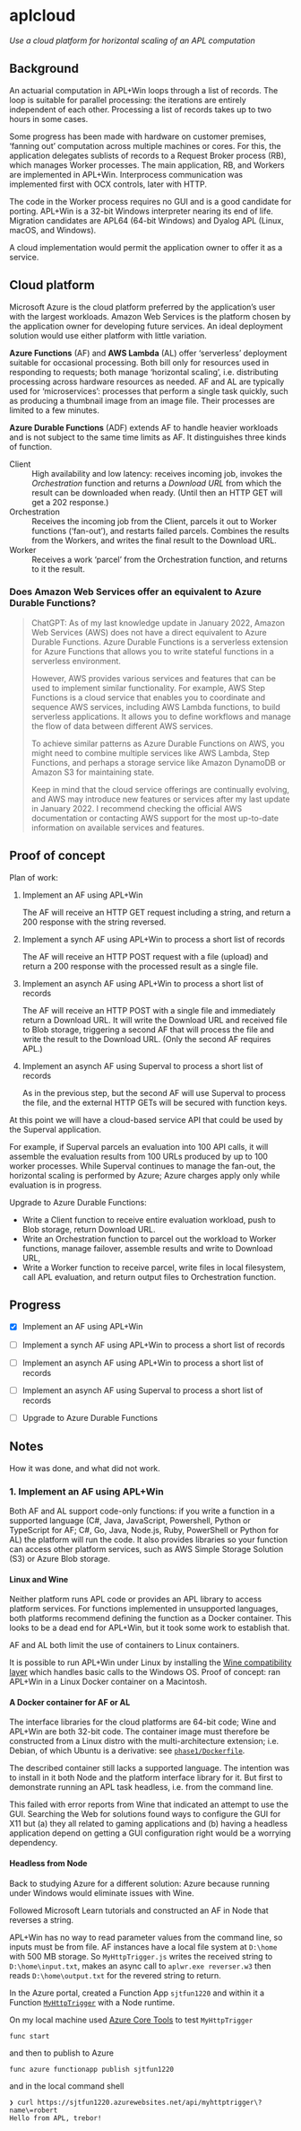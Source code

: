 aplcloud
========
*Use a cloud platform for horizontal scaling of an APL computation*

Background
----------
An actuarial computation in APL+Win loops through a list of records. 
The loop is suitable for parallel processing: the iterations are entirely independent of each other.
Processing a list of records takes up to two hours in some cases.

Some progress has been made with hardware on customer premises, ‘fanning out’ computation across multiple machines or cores.
For this, the application delegates sublists of records to a Request Broker process (RB), which manages Worker processes.
The main application, RB, and Workers are implemented in APL+Win.
Interprocess communication was implemented first with OCX controls, later with HTTP.

The code in the Worker process requires no GUI and is a good candidate for porting.
APL+Win is a 32-bit Windows interpreter nearing its end of life.
Migration candidates are APL64 (64-bit Windows) and Dyalog APL (Linux, macOS, and Windows).

A cloud implementation would permit the application owner to offer it as a service.


Cloud platform
--------------
Microsoft Azure is the cloud platform preferred by the application’s user with the largest workloads.
Amazon Web Services is the platform chosen by the application owner for developing future services.
An ideal deployment solution would use either platform with little variation. 

**Azure Functions** (AF) and **AWS Lambda** (AL) offer ‘serverless’ deployment suitable for occasional processing.
Both bill only for resources used in responding to requests; both manage ‘horizontal scaling’, i.e. distributing processing across hardware resources as needed. 
AF and AL are typically used for ‘microservices’: processes that perform a single task quickly, such as producing a thumbnail image from an image file. Their processes are limited to a few minutes.

**Azure Durable Functions** (ADF) extends AF to handle heavier workloads and is not subject to the same time limits as AF.
It distinguishes three kinds of function. 

<dl>
<dt>Client</dt>
<dd>High availability and low latency: receives incoming job, invokes the <em>Orchestration</em> function and returns a <em>Download URL</em> from which the result can be downloaded when ready. (Until then an HTTP GET will get a 202 response.)</dd>

<dt>Orchestration</dt>
<dd>
	Receives the incoming job from the Client, parcels it out to Worker functions (‘fan-out’), and restarts failed parcels.
	Combines the results from the Workers, and writes the final result to the Download URL.
</dd>

<dt>Worker</dt>
<dd>Receives a work ‘parcel’ from the Orchestration function, and returns to it the result.</dd>
</dl>

### Does Amazon Web Services offer an equivalent to Azure Durable Functions?
>ChatGPT: 
>As of my last knowledge update in January 2022, Amazon Web Services (AWS) does not have a direct equivalent to Azure Durable Functions. Azure Durable Functions is a serverless extension for Azure Functions that allows you to write stateful functions in a serverless environment.
>
>However, AWS provides various services and features that can be used to implement similar functionality. For example, AWS Step Functions is a cloud service that enables you to coordinate and sequence AWS services, including AWS Lambda functions, to build serverless applications. It allows you to define workflows and manage the flow of data between different AWS services.
>
>To achieve similar patterns as Azure Durable Functions on AWS, you might need to combine multiple services like AWS Lambda, Step Functions, and perhaps a storage service like Amazon DynamoDB or Amazon S3 for maintaining state.
>
>Keep in mind that the cloud service offerings are continually evolving, and AWS may introduce new features or services after my last update in January 2022. I recommend checking the official AWS documentation or contacting AWS support for the most up-to-date information on available services and features.


Proof of concept
----------------
Plan of work:

1.  Implement an AF using APL+Win

    The AF will receive an HTTP GET request including a string, and return a 200 response with the string reversed.

1.  Implement a synch AF using APL+Win to process a short list of records

    The AF will receive an HTTP POST request with a file (upload) and return a 200 response with the processed result as a single file.

1.  Implement an asynch AF using APL+Win to process a short list of records

    The AF will receive an HTTP POST with a single file and immediately return a Download URL. 
    It will write the Download URL and received file to Blob storage, triggering a second AF that will process the file and write the result to the Download URL. (Only the second AF requires APL.)

1.  Implement an asynch AF using Superval to process a short list of records

    As in the previous step, but the second AF will use Superval to process the file, 
    and the external HTTP GETs will be secured with function keys.

At this point we will have a cloud-based service API that could be used by the Superval application.

For example, if Superval parcels an evaluation into 100 API calls, it will assemble the evaluation results from 100 URLs produced by up to 100 worker processes. 
While Superval continues to manage the fan-out, the horizontal scaling is performed by Azure; Azure charges apply only while evaluation is in progress.

Upgrade to Azure Durable Functions:

-   Write a Client function to receive entire evaluation workload, push to Blob storage, return Download URL.
-   Write an Orchestration function to parcel out the workload to Worker functions, manage failover, assemble results and write to Download URL,
-   Write a Worker function to receive parcel, write files in local filesystem, call APL evaluation, and return output files to Orchestration function.

Progress
--------
- [x] Implement an AF using APL+Win
- [ ] Implement a synch AF using APL+Win to process a short list of records
- [ ] Implement an asynch AF using APL+Win to process a short list of records
- [ ] Implement an asynch AF using Superval to process a short list of records
- [ ] Upgrade to Azure Durable Functions


Notes
-----

How it was done, and what did not work.

### 1. Implement an AF using APL+Win

Both AF and AL support code-only functions: if you write a function in a supported language (C#, Java, JavaScript, Powershell, Python or TypeScript for AF; C#, Go, Java, Node.js, Ruby, PowerShell or Python for AL) the platform will run the code. It also provides libraries so your function can access other platform services, such as AWS Simple Storage Solution (S3) or Azure Blob storage. 

#### Linux and Wine

Neither platform runs APL code or provides an APL library to access platform services. 
For functions implemented in unsupported languages, both platforms recommend defining the function as a Docker container.
This looks to be a dead end for APL+Win, but it took some work to establish that.

AF and AL both limit the use of containers to Linux containers.

It is possible to run APL+Win under Linux by installing the [Wine compatibility layer](https://www.winehq.org) which handles basic calls to the Windows OS. 
Proof of concept: ran APL+Win in a Linux Docker container on a Macintosh. 

#### A Docker container for AF or AL

The interface libraries for the cloud platforms are 64-bit code; 
Wine and APL+Win are both 32-bit code. 
The container image must therefore be constructed from a Linux distro with the multi-architecture extension; i.e. Debian, of which Ubuntu is a derivative: 
see [`phase1/Dockerfile`](./phase1/Dockerfile). 

The described container still lacks a supported language.
The intention was to install in it both Node and the platform interface library for it.
But first to demonstrate running an APL task headless, i.e. from the command line. 

This failed with error reports from Wine that indicated an attempt to use the GUI. 
Searching the Web for solutions found ways to configure the GUI for X11 but 
(a) they all related to gaming applications and 
(b) having a headless application depend on getting a GUI configuration right would be a worrying dependency.

#### Headless from Node

Back to studying Azure for a different solution: Azure because running under Windows would eliminate issues with Wine.

Followed Microsoft Learn tutorials and constructed an AF in Node that reverses a string. 

APL+Win has no way to read parameter values from the command line, so inputs must be from file.
AF instances have a local file system at `D:\home` with 500 MB storage.
So `MyHttpTrigger.js` writes the received string to `D:\home\input.txt`, makes an async call to `aplwr.exe reverser.w3` then reads `D:\home\output.txt` for the revered string to return. 

In the Azure portal, created a Function App `sjtfun1220` and within it a Function [`MyHttpTrigger`](./phase1/MyProjFolder/src/functions/MyHttpTrigger.js) with a Node runtime. 

On my local machine used [Azure Core Tools](https://learn.microsoft.com/en-us/azure/azure-functions/functions-run-local?tabs=macos%2Cisolated-process%2Cnode-v4%2Cpython-v2%2Chttp-trigger%2Ccontainer-apps&pivots=programming-language-csharp) to test `MyHttpTrigger` 

    func start

and then to publish to Azure

    func azure functionapp publish sjtfun1220

and in the local command shell

    ❯ curl https://sjtfun1220.azurewebsites.net/api/myhttptrigger\?name\=robert
    Hello from APL, trebor!

